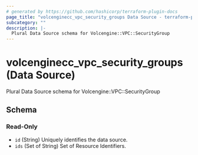 ```yaml
---
# generated by https://github.com/hashicorp/terraform-plugin-docs
page_title: "volcenginecc_vpc_security_groups Data Source - terraform-provider-volcenginecc"
subcategory: ""
description: |-
  Plural Data Source schema for Volcengine::VPC::SecurityGroup
---
```


# volcenginecc_vpc_security_groups (Data Source)

Plural Data Source schema for Volcengine::VPC::SecurityGroup



<!-- schema generated by tfplugindocs -->
## Schema

### Read-Only

- `id` (String) Uniquely identifies the data source.
- `ids` (Set of String) Set of Resource Identifiers.
